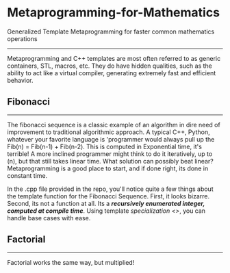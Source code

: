 # Metaprogramming-for-Mathematics
Generalized Template Metaprogramming for faster common mathematics operations
- - - -

Metaprogramming and C++ templates are most often referred to as generic containers, STL, macros, etc. 
They do have hidden qualities, such as the ability to act like a virtual compiler, generating extremely
fast and efficient behavior.

## Fibonacci
- - - -

The fibonacci sequence is a classic example of an algorithm in dire need of improvement to traditional
algorithmic approach. A typical C++, Python, whatever your favorite language is 'programmer would always
pull up the Fib(n) = Fib(n-1) + Fib(n-2). This is computed in Exponential time, it's terrible! A more 
inclined programmer might think to do it iteratively, up to (n), but that still takes linear time. What
solution can possibly beat linear? Metaprogramming is a good place to start, and if done right, its 
done in constant time. 

In the .cpp file provided in the repo, you'll notice quite a few things about the template function for
the Fibonacci Sequence. First, it looks bizarre. Second, its not a function at all. Its a ***recursively 
enumerated integer, computed at compile time***. Using template *specialization <>*, you can handle base
cases with ease.

## Factorial
- - - -

Factorial works the same way, but multiplied!
